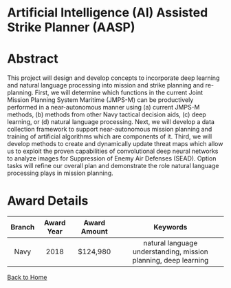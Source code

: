 
Artificial Intelligence (AI) Assisted Strike Planner (AASP)
===========================================================

# Abstract


This project will design and develop concepts to incorporate deep learning and natural language processing into mission and strike planning and re-planning. First, we will determine which functions in the current Joint Mission Planning System Maritime (JMPS-M) can be productively performed in a near-autonomous manner using (a) current JMPS-M methods, (b) methods from other Navy tactical decision aids, (c) deep learning, or (d) natural language processing. Next, we will develop a data collection framework to support near-autonomous mission planning and training of artificial algorithms which are components of it. Third, we will develop methods to create and dynamically update threat maps which allow us to exploit the proven capabilities of convolutional deep neural networks to analyze images for Suppression of Enemy Air Defenses (SEAD). Option tasks will refine our overall plan and demonstrate the role natural language processing plays in mission planning.  

# Award Details

|Branch|Award Year|Award Amount|Keywords|
| :---: | :---: | :---: | :---: |
|Navy|2018|$124,980|natural language understanding, mission planning, deep learning|
  
  


[Back to Home](https://github.com/chrischow/dod_sbir_awards/JH/#1966)